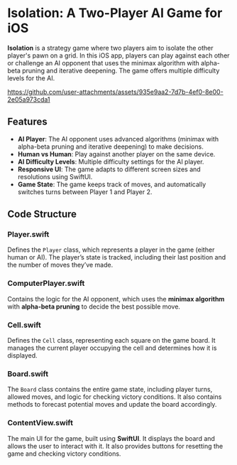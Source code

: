 # Isolation: A Two-Player AI Game for iOS

**Isolation** is a strategy game where two players aim to isolate the other player's pawn on a grid. In this iOS app, players can play against each other or challenge an AI opponent that uses the minimax algorithm with alpha-beta pruning and iterative deepening. The game offers multiple difficulty levels for the AI.


https://github.com/user-attachments/assets/935e9aa2-7d7b-4ef0-8e00-2e05a973cda1


## Features

- **AI Player**: The AI opponent uses advanced algorithms (minimax with alpha-beta pruning and iterative deepening) to make decisions.
- **Human vs Human**: Play against another player on the same device.
- **AI Difficulty Levels**: Multiple difficulty settings for the AI player.
- **Responsive UI**: The game adapts to different screen sizes and resolutions using SwiftUI.
- **Game State**: The game keeps track of moves, and automatically switches turns between Player 1 and Player 2.


## Code Structure

### Player.swift
Defines the `Player` class, which represents a player in the game (either human or AI). The player’s state is tracked, including their last position and the number of moves they’ve made.

### ComputerPlayer.swift
Contains the logic for the AI opponent, which uses the **minimax algorithm** with **alpha-beta pruning** to decide the best possible move.

### Cell.swift
Defines the `Cell` class, representing each square on the game board. It manages the current player occupying the cell and determines how it is displayed.

### Board.swift
The `Board` class contains the entire game state, including player turns, allowed moves, and logic for checking victory conditions. It also contains methods to forecast potential moves and update the board accordingly.

### ContentView.swift
The main UI for the game, built using **SwiftUI**. It displays the board and allows the user to interact with it. It also provides buttons for resetting the game and checking victory conditions.
